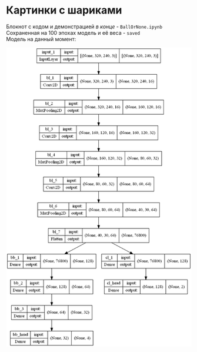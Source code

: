 # Картинки с шариками

Блокнот с кодом и демонстрацией _в конце_ - `BallOrNone.ipynb`  
Сохраненная на 100 эпохах модель и её веса - `saved`  
Модель на данный момент:  

![model](https://github.com/captaincod/the-ball-or-not-the-ball/blob/9b943c295f7ed1f28222f36deb35ccd8bbda85fa/model.png)
